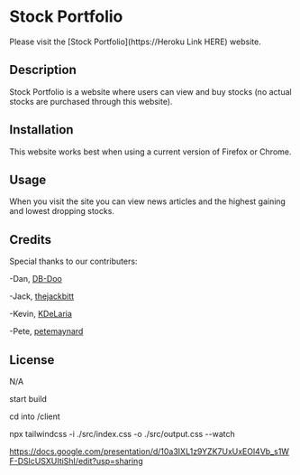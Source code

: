 # Stock Portfolio
Please visit the [Stock Portfolio](https://Heroku Link HERE) website.

## Description
Stock Portfolio is a website where users can view and buy stocks \(no actual stocks are purchased through this website\).

## Installation
This website works best when using a current version of Firefox or Chrome.

## Usage

When you visit the site you can view news articles and the highest gaining and lowest dropping stocks. 
<!-- ![homepage](./public/images/screenshot1.jpg)

When you visit the site you can click on the "read more" button to view the pets that are available for adoption.
 
![signup page](./public/images/screenshot2.png)

![signup page](./public/images/screenshot3.jpg)

When you click the "Sign Up" a signup page will appear and you will be able to enter your email and password. Once you have entered your information you can  click on the "Sign Up button to register your account.  You will be prompted with a few questions about your pet preferences.  -->

## Credits
Special thanks to our contributers:

-Dan, [DB-Doo](https://github.com/DB-Doo)

-Jack, [thejackbitt](https://github.com/thejackbitt)

-Kevin, [KDeLaria](https://github.com/KDeLaria)

-Pete, [petemaynard](https://github.com/petemaynard)

## License
N/A





start build 

cd into /client

npx tailwindcss -i ./src/index.css -o ./src/output.css --watch

https://docs.google.com/presentation/d/10a3IXL1z9YZK7UxUxEOl4Vb_s1WF-DSlcUSXUItiShI/edit?usp=sharing